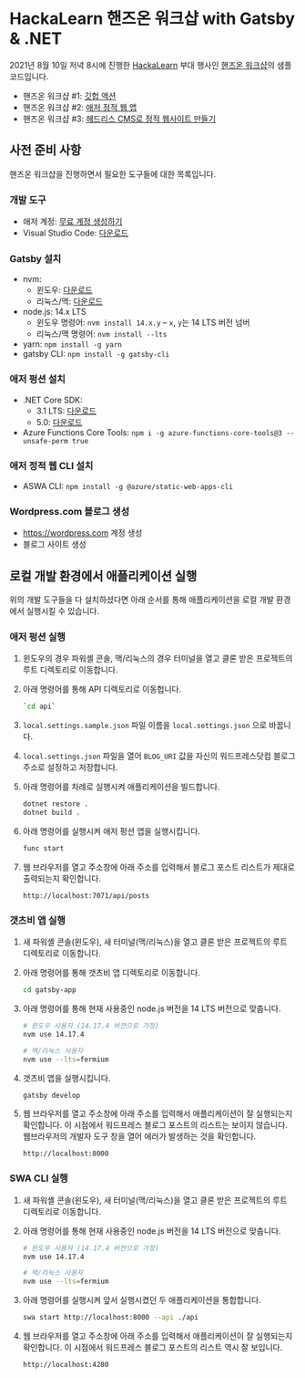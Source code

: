 # HackaLearn 핸즈온 워크샵 with Gatsby & .NET #

2021년 8월 10일 저녁 8시에 진행한 [HackaLearn](https://aka.ms/hackalearn/korea) 부대 행사인 [핸즈온 워크샵](https://youtu.be/x3j3mDblqMY)의 샘플 코드입니다.

* 핸즈온 워크샵 #1: [깃헙 액션](https://youtu.be/e_elLW6uNSc)
* 핸즈온 워크샵 #2: [애저 정적 웹 앱](https://youtu.be/Hxkv6AjAisY)
* 핸즈온 워크샵 #3: [헤드리스 CMS로 정적 웹사이트 만들기](https://youtu.be/x3j3mDblqMY)


## 사전 준비 사항 ##

핸즈온 워크샵을 진행하면서 필요한 도구들에 대한 목록입니다.


### 개발 도구 ###

* 애저 계정: [무료 계정 생성하기](https://aka.ms/hackalearn/azure-free)
* Visual Studio Code: [다운로드](https://aka.ms/hackalearn/vscode)


### Gatsby 설치 ###

* nvm:
  * 윈도우: [다운로드](https://github.com/coreybutler/nvm-windows)
  * 리눅스/맥: [다운로드](https://github.com/nvm-sh/nvm)
* node.js: 14.x LTS
  * 윈도우 명령어: `nvm install 14.x.y` &ndash; `x`, `y`는 14 LTS 버전 넘버
  * 리눅스/맥 명령어: `nvm install --lts`
* yarn: `npm install -g yarn`
* gatsby CLI: `npm install -g gatsby-cli`


### 애저 펑션 설치 ###

* .NET Core SDK:
  * 3.1 LTS: [다운로드](https://aka.ms/hackalearn/dotnet/3.1)
  * 5.0: [다운로드](https://aka.ms/hackalearn/dotnet/5.0)
* Azure Functions Core Tools: `npm i -g azure-functions-core-tools@3 --unsafe-perm true`


### 애저 정적 웹 CLI 설치 ###

* ASWA CLI: `npm install -g @azure/static-web-apps-cli`


### Wordpress.com 블로그 생성 ###

* https://wordpress.com 계정 생성
* 블로그 사이트 생성


## 로컬 개발 환경에서 애플리케이션 실행 ##

위의 개발 도구들을 다 설치하셨다면 아래 순서를 통해 애플리케이션을 로컬 개발 환경에서 실행시킬 수 있습니다.


### 애저 펑션 실행 ###

1. 윈도우의 경우 파워셸 콘솔, 맥/리눅스의 경우 터미널을 열고 클론 받은 프로젝트의 루트 디렉토리로 이동합니다.
2. 아래 명령어를 통해 API 디렉토리로 이동헙니다.

    ```bash
    `cd api`
    ```

3. `local.settings.sample.json` 파일 이름을 `local.settings.json` 으로 바꿉니다.
4. `local.settings.json` 파일을 열어 `BLOG_URI` 값을 자신의 워드프레스닷컴 블로그 주소로 설정하고 저장합니다.
5. 아래 명령어를 차례로 실행시켜 애플리케이션을 빌드합니다.

    ```bash
    dotnet restore .
    dotnet build .
    ```

6. 아래 명령어를 실행시켜 애저 펑션 앱을 실행시킵니다.

    ```bash
    func start
    ```

7. 웹 브라우저를 열고 주소창에 아래 주소를 입력해서 블로그 포스트 리스트가 제대로 출력되는지 확인합니다.

    ```text
    http://localhost:7071/api/posts
    ```


### 갯츠비 앱 실행 ###

1. 새 파워셸 콘솔(윈도우), 새 터미널(맥/리눅스)을 열고 클론 받은 프로젝트의 루트 디렉토리로 이동합니다.
2. 아래 명령어를 통해 갯츠비 앱 디렉토리로 이동합니다.

    ```bash
    cd gatsby-app
    ```

3. 아래 명령어를 통해 현재 사용중인 node.js 버전을 14 LTS 버전으로 맞춥니다.

    ```bash
    # 윈도우 사용자 (14.17.4 버전으로 가정)
    nvm use 14.17.4

    # 맥/리눅스 사용자
    nvm use --lts=fermium
    ```

4. 갯츠비 앱을 실행시킵니다.

    ```bash
    gatsby develop
    ```

5. 웹 브라우저를 열고 주소창에 아래 주소를 입력해서 애플리케이션이 잘 실행되는지 확인합니다. 이 시점에서 워드프레스 블로그 포스트의 리스트는 보이지 않습니다. 웹브라우저의 개발자 도구 창을 열어 에러가 발생하는 것을 확인합니다.

    ```text
    http://localhost:8000
    ```


### SWA CLI 실행 ###

1. 새 파워셸 콘솔(윈도우), 새 터미널(맥/리눅스)을 열고 클론 받은 프로젝트의 루트 디렉토리로 이동합니다.
2. 아래 명령어를 통해 현재 사용중인 node.js 버전을 14 LTS 버전으로 맞춥니다.

    ```bash
    # 윈도우 사용자 (14.17.4 버전으로 가정)
    nvm use 14.17.4

    # 맥/리눅스 사용자
    nvm use --lts=fermium
    ```

3. 아래 명령어를 실행시켜 앞서 실행시켰던 두 애플리케이션을 통합합니다.

    ```bash
    swa start http://localhost:8000 --api ./api
    ```

4. 웹 브라우저를 열고 주소창에 아래 주소를 입력해서 애플리케이션이 잘 실행되는지 확인합니다. 이 시점에서 워드프레스 블로그 포스트의 리스트 역시 잘 보입니다.

    ```text
    http://localhost:4280
    ```
